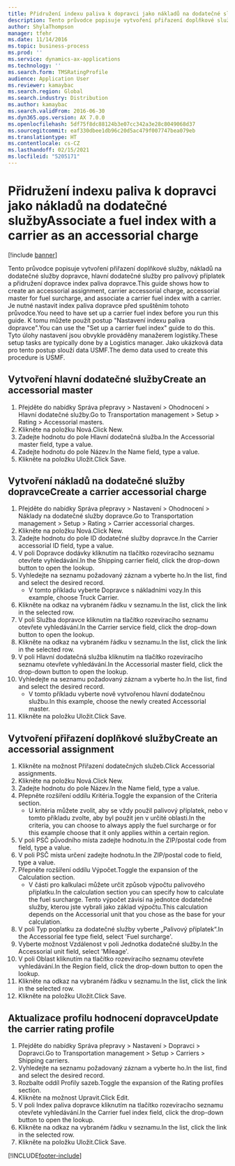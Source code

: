 ```yaml
---
title: Přidružení indexu paliva k dopravci jako nákladů na dodatečné služby
description: Tento průvodce popisuje vytvoření přiřazení doplňkové služby, nákladů na dodatečné služby dopravce, hlavní dodatečné služby pro palivový příplatek a přidružení dopravce index paliva dopravce.
author: ShylaThompson
manager: tfehr
ms.date: 11/14/2016
ms.topic: business-process
ms.prod: ''
ms.service: dynamics-ax-applications
ms.technology: ''
ms.search.form: TMSRatingProfile
audience: Application User
ms.reviewer: kamaybac
ms.search.region: Global
ms.search.industry: Distribution
ms.author: kamaybac
ms.search.validFrom: 2016-06-30
ms.dyn365.ops.version: AX 7.0.0
ms.openlocfilehash: 5df75f8dc88124b3e07cc342a3e28c8049068d37
ms.sourcegitcommit: eaf330dbee1db96c20d5ac479f007747bea079eb
ms.translationtype: HT
ms.contentlocale: cs-CZ
ms.lasthandoff: 02/15/2021
ms.locfileid: "5205171"
---
```

# <a name="associate-a-fuel-index-with-a-carrier-as-an-accessorial-charge"></a><span data-ttu-id="95fdf-103">Přidružení indexu paliva k dopravci jako nákladů na dodatečné služby</span><span class="sxs-lookup"><span data-stu-id="95fdf-103">Associate a fuel index with a carrier as an accessorial charge</span></span>

[!include [banner](../../includes/banner.md)]

<span data-ttu-id="95fdf-104">Tento průvodce popisuje vytvoření přiřazení doplňkové služby, nákladů na dodatečné služby dopravce, hlavní dodatečné služby pro palivový příplatek a přidružení dopravce index paliva dopravce.</span><span class="sxs-lookup"><span data-stu-id="95fdf-104">This guide shows how to create an accessorial assignment, carrier accessorial charge, accessorial master for fuel surcharge, and associate a carrier fuel index with a carrier.</span></span> <span data-ttu-id="95fdf-105">Je nutné nastavit index paliva dopravce před spuštěním tohoto průvodce.</span><span class="sxs-lookup"><span data-stu-id="95fdf-105">You need to have set up a carrier fuel index before you run this guide.</span></span> <span data-ttu-id="95fdf-106">K tomu můžete použít postup "Nastavení indexu paliva dopravce".</span><span class="sxs-lookup"><span data-stu-id="95fdf-106">You can use the "Set up a carrier fuel index" guide to do this.</span></span> <span data-ttu-id="95fdf-107">Tyto úlohy nastavení jsou obvykle prováděny manažerem logistiky.</span><span class="sxs-lookup"><span data-stu-id="95fdf-107">These setup tasks are typically done by a Logistics manager.</span></span> <span data-ttu-id="95fdf-108">Jako ukázková data pro tento postup slouží data USMF.</span><span class="sxs-lookup"><span data-stu-id="95fdf-108">The demo data used to create this procedure is USMF.</span></span>


## <a name="create-an-accessorial-master"></a><span data-ttu-id="95fdf-109">Vytvoření hlavní dodatečné služby</span><span class="sxs-lookup"><span data-stu-id="95fdf-109">Create an accessorial master</span></span>
1. <span data-ttu-id="95fdf-110">Přejděte do nabídky Správa přepravy > Nastavení > Ohodnocení > Hlavní dodatečné služby.</span><span class="sxs-lookup"><span data-stu-id="95fdf-110">Go to Transportation management > Setup > Rating > Accessorial masters.</span></span>
2. <span data-ttu-id="95fdf-111">Klikněte na položku Nová.</span><span class="sxs-lookup"><span data-stu-id="95fdf-111">Click New.</span></span>
3. <span data-ttu-id="95fdf-112">Zadejte hodnotu do pole Hlavní dodatečná služba.</span><span class="sxs-lookup"><span data-stu-id="95fdf-112">In the Accessorial master field, type a value.</span></span>
4. <span data-ttu-id="95fdf-113">Zadejte hodnotu do pole Název.</span><span class="sxs-lookup"><span data-stu-id="95fdf-113">In the Name field, type a value.</span></span>
5. <span data-ttu-id="95fdf-114">Klikněte na položku Uložit.</span><span class="sxs-lookup"><span data-stu-id="95fdf-114">Click Save.</span></span>

## <a name="create-a-carrier-accessorial-charge"></a><span data-ttu-id="95fdf-115">Vytvoření nákladů na dodatečné služby dopravce</span><span class="sxs-lookup"><span data-stu-id="95fdf-115">Create a carrier accessorial charge</span></span>
1. <span data-ttu-id="95fdf-116">Přejděte do nabídky Správa přepravy > Nastavení > Ohodnocení > Náklady na dodatečné služby dopravce.</span><span class="sxs-lookup"><span data-stu-id="95fdf-116">Go to Transportation management > Setup > Rating > Carrier accessorial charges.</span></span>
2. <span data-ttu-id="95fdf-117">Klikněte na položku Nová.</span><span class="sxs-lookup"><span data-stu-id="95fdf-117">Click New.</span></span>
3. <span data-ttu-id="95fdf-118">Zadejte hodnotu do pole ID dodatečné služby dopravce.</span><span class="sxs-lookup"><span data-stu-id="95fdf-118">In the Carrier accessorial ID field, type a value.</span></span>
4. <span data-ttu-id="95fdf-119">V poli Dopravce dodávky kliknutím na tlačítko rozevíracího seznamu otevřete vyhledávání.</span><span class="sxs-lookup"><span data-stu-id="95fdf-119">In the Shipping carrier field, click the drop-down button to open the lookup.</span></span>
5. <span data-ttu-id="95fdf-120">Vyhledejte na seznamu požadovaný záznam a vyberte ho.</span><span class="sxs-lookup"><span data-stu-id="95fdf-120">In the list, find and select the desired record.</span></span>
    * <span data-ttu-id="95fdf-121">V tomto příkladu vyberte Dopravce s nákladními vozy.</span><span class="sxs-lookup"><span data-stu-id="95fdf-121">In this example, choose Truck Carrier.</span></span>  
6. <span data-ttu-id="95fdf-122">Klikněte na odkaz na vybraném řádku v seznamu.</span><span class="sxs-lookup"><span data-stu-id="95fdf-122">In the list, click the link in the selected row.</span></span>
7. <span data-ttu-id="95fdf-123">V poli Služba dopravce kliknutím na tlačítko rozevíracího seznamu otevřete vyhledávání.</span><span class="sxs-lookup"><span data-stu-id="95fdf-123">In the Carrier service field, click the drop-down button to open the lookup.</span></span>
8. <span data-ttu-id="95fdf-124">Klikněte na odkaz na vybraném řádku v seznamu.</span><span class="sxs-lookup"><span data-stu-id="95fdf-124">In the list, click the link in the selected row.</span></span>
9. <span data-ttu-id="95fdf-125">V poli Hlavní dodatečná služba kliknutím na tlačítko rozevíracího seznamu otevřete vyhledávání.</span><span class="sxs-lookup"><span data-stu-id="95fdf-125">In the Accessorial master field, click the drop-down button to open the lookup.</span></span>
10. <span data-ttu-id="95fdf-126">Vyhledejte na seznamu požadovaný záznam a vyberte ho.</span><span class="sxs-lookup"><span data-stu-id="95fdf-126">In the list, find and select the desired record.</span></span>
    * <span data-ttu-id="95fdf-127">V tomto příkladu vyberte nově vytvořenou hlavní dodatečnou službu.</span><span class="sxs-lookup"><span data-stu-id="95fdf-127">In this example, choose the newly created Accessorial master.</span></span>  
11. <span data-ttu-id="95fdf-128">Klikněte na položku Uložit.</span><span class="sxs-lookup"><span data-stu-id="95fdf-128">Click Save.</span></span>

## <a name="create-an-accessorial-assignment"></a><span data-ttu-id="95fdf-129">Vytvoření přiřazení doplňkové služby</span><span class="sxs-lookup"><span data-stu-id="95fdf-129">Create an accessorial assignment</span></span>
1. <span data-ttu-id="95fdf-130">Klikněte na možnost Přiřazení dodatečných služeb.</span><span class="sxs-lookup"><span data-stu-id="95fdf-130">Click Accessorial assignments.</span></span>
2. <span data-ttu-id="95fdf-131">Klikněte na položku Nová.</span><span class="sxs-lookup"><span data-stu-id="95fdf-131">Click New.</span></span>
3. <span data-ttu-id="95fdf-132">Zadejte hodnotu do pole Název.</span><span class="sxs-lookup"><span data-stu-id="95fdf-132">In the Name field, type a value.</span></span>
4. <span data-ttu-id="95fdf-133">Přepněte rozšíření oddílu Kritéria.</span><span class="sxs-lookup"><span data-stu-id="95fdf-133">Toggle the expansion of the Criteria section.</span></span>
    * <span data-ttu-id="95fdf-134">U kritéria můžete zvolit, aby se vždy použil palivový příplatek, nebo v tomto příkladu zvolte, aby byl použit jen v určité oblasti.</span><span class="sxs-lookup"><span data-stu-id="95fdf-134">In the criteria, you can choose to always apply the fuel surcharge or for this example choose that it only applies within a certain region.</span></span>  
5. <span data-ttu-id="95fdf-135">V poli PSČ původního místa zadejte hodnotu.</span><span class="sxs-lookup"><span data-stu-id="95fdf-135">In the ZIP/postal code from field, type a value.</span></span>
6. <span data-ttu-id="95fdf-136">V poli PSČ místa určení zadejte hodnotu.</span><span class="sxs-lookup"><span data-stu-id="95fdf-136">In the ZIP/postal code to field, type a value.</span></span>
7. <span data-ttu-id="95fdf-137">Přepněte rozšíření oddílu Výpočet.</span><span class="sxs-lookup"><span data-stu-id="95fdf-137">Toggle the expansion of the Calculation section.</span></span>
    * <span data-ttu-id="95fdf-138">V části pro kalkulaci můžete určit způsob výpočtu palivového příplatku.</span><span class="sxs-lookup"><span data-stu-id="95fdf-138">In the calculation section you can specify how to calculate the fuel surcharge.</span></span> <span data-ttu-id="95fdf-139">Tento výpočet závisí na jednotce dodatečné služby, kterou jste vybrali jako základ výpočtu.</span><span class="sxs-lookup"><span data-stu-id="95fdf-139">This calculation depends on the Accessorial unit that you chose as the base for your calculation.</span></span>  
8. <span data-ttu-id="95fdf-140">V poli Typ poplatku za dodatečné služby vyberte „Palivový příplatek“.</span><span class="sxs-lookup"><span data-stu-id="95fdf-140">In the Accessorial fee type field, select 'Fuel surcharge'.</span></span>
9. <span data-ttu-id="95fdf-141">Vyberte možnost Vzdálenost v poli Jednotka dodatečné služby.</span><span class="sxs-lookup"><span data-stu-id="95fdf-141">In the Accessorial unit field, select 'Mileage'.</span></span>
10. <span data-ttu-id="95fdf-142">V poli Oblast kliknutím na tlačítko rozevíracího seznamu otevřete vyhledávání.</span><span class="sxs-lookup"><span data-stu-id="95fdf-142">In the Region field, click the drop-down button to open the lookup.</span></span>
11. <span data-ttu-id="95fdf-143">Klikněte na odkaz na vybraném řádku v seznamu.</span><span class="sxs-lookup"><span data-stu-id="95fdf-143">In the list, click the link in the selected row.</span></span>
12. <span data-ttu-id="95fdf-144">Klikněte na položku Uložit.</span><span class="sxs-lookup"><span data-stu-id="95fdf-144">Click Save.</span></span>

## <a name="update-the-carrier-rating-profile"></a><span data-ttu-id="95fdf-145">Aktualizace profilu hodnocení dopravce</span><span class="sxs-lookup"><span data-stu-id="95fdf-145">Update the carrier rating profile</span></span>
1. <span data-ttu-id="95fdf-146">Přejděte do nabídky Správa přepravy > Nastavení > Dopravci > Dopravci.</span><span class="sxs-lookup"><span data-stu-id="95fdf-146">Go to Transportation management > Setup > Carriers > Shipping carriers.</span></span>
2. <span data-ttu-id="95fdf-147">Vyhledejte na seznamu požadovaný záznam a vyberte ho.</span><span class="sxs-lookup"><span data-stu-id="95fdf-147">In the list, find and select the desired record.</span></span>
3. <span data-ttu-id="95fdf-148">Rozbalte oddíl Profily sazeb.</span><span class="sxs-lookup"><span data-stu-id="95fdf-148">Toggle the expansion of the Rating profiles section.</span></span>
4. <span data-ttu-id="95fdf-149">Klikněte na možnost Upravit.</span><span class="sxs-lookup"><span data-stu-id="95fdf-149">Click Edit.</span></span>
5. <span data-ttu-id="95fdf-150">V poli Index paliva dopravce kliknutím na tlačítko rozevíracího seznamu otevřete vyhledávání.</span><span class="sxs-lookup"><span data-stu-id="95fdf-150">In the Carrier fuel index field, click the drop-down button to open the lookup.</span></span>
6. <span data-ttu-id="95fdf-151">Klikněte na odkaz na vybraném řádku v seznamu.</span><span class="sxs-lookup"><span data-stu-id="95fdf-151">In the list, click the link in the selected row.</span></span>
7. <span data-ttu-id="95fdf-152">Klikněte na položku Uložit.</span><span class="sxs-lookup"><span data-stu-id="95fdf-152">Click Save.</span></span>



[!INCLUDE[footer-include](../../../includes/footer-banner.md)]